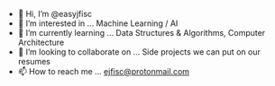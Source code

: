 - 👋 Hi, I’m @easyjfisc
- 👀 I’m interested in ... Machine Learning / AI
- 🌱 I’m currently learning ... Data Structures & Algorithms, Computer Architecture
- 💞️ I’m looking to collaborate on ... Side projects we can put on our resumes
- 📫 How to reach me ... ejfisc@protonmail.com

<!---
easyjfisc/easyjfisc is a ✨ special ✨ repository because its `README.md` (this file) appears on your GitHub profile.
You can click the Preview link to take a look at your changes.
--->
